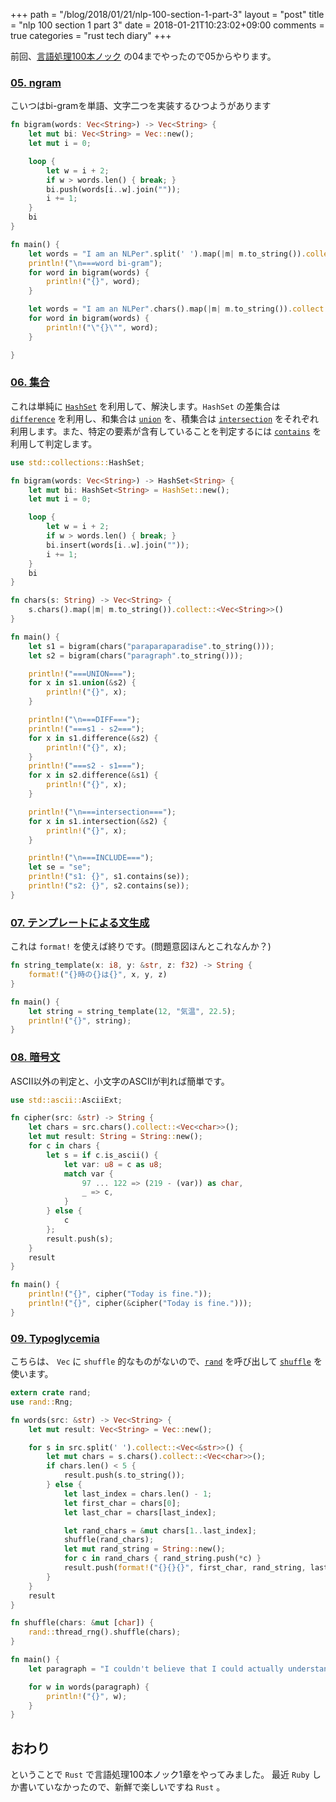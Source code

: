 +++
path = "/blog/2018/01/21/nlp-100-section-1-part-3"
layout = "post"
title = "nlp 100 section 1 part 3"
date = 2018-01-21T10:23:02+09:00
comments = true
categories = "rust tech diary"
+++

前回、[言語処理100本ノック](http://www.cl.ecei.tohoku.ac.jp/nlp100) の04までやったので05からやります。

### [05. ngram](http://www.cl.ecei.tohoku.ac.jp/nlp100/#sec05)
こいつはbi-gramを単語、文字二つを実装するひつようがあります

```rust
fn bigram(words: Vec<String>) -> Vec<String> {
    let mut bi: Vec<String> = Vec::new();
    let mut i = 0;

    loop {
        let w = i + 2;
        if w > words.len() { break; }
        bi.push(words[i..w].join(""));
        i += 1;
    }
    bi
}

fn main() {
    let words = "I am an NLPer".split(' ').map(|m| m.to_string()).collect::<Vec<String>>();
    println!("\n===word bi-gram");
    for word in bigram(words) {
        println!("{}", word);
    }

    let words = "I am an NLPer".chars().map(|m| m.to_string()).collect::<Vec<String>>();
    for word in bigram(words) {
        println!("\"{}\"", word);
    }

}
```

### [06. 集合](http://www.cl.ecei.tohoku.ac.jp/nlp100/#sec06)

これは単純に [`HashSet`](https://doc.rust-lang.org/beta/std/collections/struct.HashSet.html) を利用して、解決します。`HashSet` の差集合は [`difference`](https://doc.rust-lang.org/beta/std/collections/struct.HashSet.html#method.difference) を利用し、和集合は [`union`](https://doc.rust-lang.org/beta/std/collections/struct.HashSet.html#method.union) を、積集合は [`intersection`](https://doc.rust-lang.org/beta/std/collections/struct.HashSet.html#method.intersection) をそれぞれ利用します。また、特定の要素が含有していることを判定するには [`contains`](https://doc.rust-lang.org/beta/std/collections/struct.HashSet.html#method.contains) を利用して判定します。

```rust
use std::collections::HashSet;

fn bigram(words: Vec<String>) -> HashSet<String> {
    let mut bi: HashSet<String> = HashSet::new();
    let mut i = 0;

    loop {
        let w = i + 2;
        if w > words.len() { break; }
        bi.insert(words[i..w].join(""));
        i += 1;
    }
    bi
}

fn chars(s: String) -> Vec<String> {
    s.chars().map(|m| m.to_string()).collect::<Vec<String>>()
}

fn main() {
    let s1 = bigram(chars("paraparaparadise".to_string()));
    let s2 = bigram(chars("paragraph".to_string()));

    println!("===UNION===");
    for x in s1.union(&s2) {
        println!("{}", x);
    }

    println!("\n===DIFF===");
    println!("===s1 - s2===");
    for x in s1.difference(&s2) {
        println!("{}", x);
    }
    println!("===s2 - s1===");
    for x in s2.difference(&s1) {
        println!("{}", x);
    }

    println!("\n===intersection===");
    for x in s1.intersection(&s2) {
        println!("{}", x);
    }

    println!("\n===INCLUDE===");
    let se = "se";
    println!("s1: {}", s1.contains(se));
    println!("s2: {}", s2.contains(se));
}
```

### [07. テンプレートによる文生成](http://www.cl.ecei.tohoku.ac.jp/nlp100/#sec07)

これは `format!` を使えば終りです。(問題意図ほんとこれなんか？)

```rust
fn string_template(x: i8, y: &str, z: f32) -> String {
    format!("{}時の{}は{}", x, y, z)
}

fn main() {
    let string = string_template(12, "気温", 22.5);
    println!("{}", string);
}
```

### [08. 暗号文](http://www.cl.ecei.tohoku.ac.jp/nlp100/#sec08)
ASCII以外の判定と、小文字のASCIIが判れば簡単です。

```rust
use std::ascii::AsciiExt;

fn cipher(src: &str) -> String {
    let chars = src.chars().collect::<Vec<char>>();
    let mut result: String = String::new();
    for c in chars {
        let s = if c.is_ascii() {
            let var: u8 = c as u8;
            match var {
                97 ... 122 => (219 - (var)) as char,
                _ => c,
            }
        } else {
            c
        };
        result.push(s);
    }
    result
}

fn main() {
    println!("{}", cipher("Today is fine."));
    println!("{}", cipher(&cipher("Today is fine.")));
}
```

### [09. Typoglycemia](http://www.cl.ecei.tohoku.ac.jp/nlp100/#sec09)

こちらは、 `Vec` に `shuffle` 的なものがないので、[`rand`](https://doc.rust-lang.org/rand) を呼び出して [`shuffle`](https://doc.rust-lang.org/rand/rand/trait.Rng.html#method.shuffle) を使います。

```rust
extern crate rand;
use rand::Rng;

fn words(src: &str) -> Vec<String> {
    let mut result: Vec<String> = Vec::new();

    for s in src.split(' ').collect::<Vec<&str>>() {
        let mut chars = s.chars().collect::<Vec<char>>();
        if chars.len() < 5 {
            result.push(s.to_string());
        } else {
            let last_index = chars.len() - 1;
            let first_char = chars[0];
            let last_char = chars[last_index];

            let rand_chars = &mut chars[1..last_index];
            shuffle(rand_chars);
            let mut rand_string = String::new();
            for c in rand_chars { rand_string.push(*c) }
            result.push(format!("{}{}{}", first_char, rand_string, last_char));
        }
    }
    result
}

fn shuffle(chars: &mut [char]) {
    rand::thread_rng().shuffle(chars);
}

fn main() {
    let paragraph = "I couldn't believe that I could actually understand what I was reading : the phenomenal power of the human mind .";

    for w in words(paragraph) {
        println!("{}", w);
    }
}
```

## おわり

ということで `Rust` で言語処理100本ノック1章をやってみました。
最近 `Ruby` しか書いていなかったので、新鮮で楽しいですね `Rust` 。
